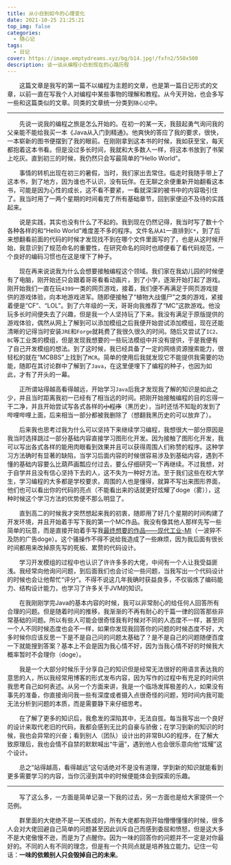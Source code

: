 ```yaml
---
title: 从小白到如今的心理变化
date: 2021-10-25 21:25:21
top_img: false
categories:
  - 随心记
tags:
  - 日记
cover: https://image.emptydreams.xyz/bg/b14.jpg!/fxfn2/550x500
description: 谈一谈从编程小白到现在的心路历程
---
```




&emsp;&emsp;这篇文章是我写的第一篇不以编程为主题的文章，也是第一篇日记形式的文章，以前一直在写我个人对编程中某些事物的理解和教程。从今天开始，也会多写一些和这篇类似的文章。同类的文章统一分类到`随心记`中。

---

&emsp;&emsp;先说一说我的编程之旅是怎么开始的。在初一的某一天，我鼓起勇气询问我的父亲能不能给我买一本《Java从入门到精通》。他爽快的答应了我的要求，很快，一本崭新的图书便摆到了我的眼前。在刚刚拿到这本书的时候，我如获至宝，每天都抱着这本书看。但是没过多长时间，我就和大多数人一样，将这本书放到了书架上吃灰。直到初三的时候，我仍然只会写最简单的“Hello World”。

&emsp;&emsp;事情的转机出现在初三的暑假，当时，我们家出去常住。临走时我随手带上了这本书，到了地方，因为谁也不认识，没有玩伴。在无聊之余便重新开始翻看这本书，可能是因为心性的成长，这不看不要紧，一看就深深的被书中的内容吸引住了。我当时用了一两个星期的时间看完了所有基础章节，回到家便迫不及待的实践起来。

&emsp;&emsp;说是实践，其实也没有什么了不起的。我到现在仍然记得，我当时写了数十个各种各样的和“Hello World”难度差不多的程序。文件名从`A1`一直排到`C*`，到了后来想翻看前面的代码的时候才发现找不到在哪个文件里面写的了，也是从这时候开始，我意识到了规范命名的重要性，在研究命名的同时也顺便看了看代码规范，一个良好的编码习惯也在这是埋下了种子。

&emsp;&emsp;现在再来说说我为什么会想要接触编程这个领域。我们家在我幼儿园的时候便有了电脑，刚开始还只会跟着哥哥看看动画片，到了小学，逐渐开始打起了游戏。刚开始我们一直在玩`4399`一类的网页游戏，接着，我们便不再满足于网页游戏提供的游戏体验，向本地游戏进军。随即便接触了“植物大战僵尸”之类的游戏，紧接着便是“CF”、“LOL”。到了六年级的一天，哥哥向我推荐了“MC”这款游戏。他没玩多长时间便失去了兴趣，但是我一个人坚持玩了下来。我没有满足于原版提供的游戏体验，偶然从网上了解到可以添加模组之后我便开始尝试添加模组，现在还能清晰的记得当时安装`JRE`和`Forge`就耗费了我很久很久的时间。随后又尝试了`IC2`、`BC`等工业类的模组，但是发现我想要的一些玩法模组中并没有提供，于是我便有了自己开发模组的想法。到了这时候，我已经具备了一定的网络资源搜索能力，很轻松的就在“MCBBS”上找到了`MCR`。简单的使用后我就发现它不能提供我需要的功能，随即在其讨论群中了解到了`Java`，在这里便埋下了编程的种子，也因为如此，才有了开头的一幕。

&emsp;&emsp;正所谓站得越高看得越远，开始学习`Java`后我才发现我了解的知识是如此之少，并且当时距离我初一已经有了相当远的时间。把刚开始接触编程的目的忘得一干二净，并且开始尝试写各式各样的~~小程序~~（黑历史），当时还恬不知耻的发到了哔哩哔哩上面，后来相当一部分都被我删除了（想翻我黑历史的可以放弃了）。

&emsp;&emsp;后来我也思考过我为什么可以坚持下来继续学习编程，我想很大一部分原因是我当时选择跳过一部分基础内容直接学习图形化开发。因为接触了图形化开发，我可以写出各式各样的能用肉眼看到效果并且可以获得周围人们称赞的程序。这种学习方法确时有显著的缺陷，当学习后面内容的时候很容易涉及到基础内容，遇到不懂的基础内容要么比葫芦画瓢应付过去，要么仔细研究一下再继续。不过我想，对于自学并且没有信心坚持下去的人，这不失为一种好方法。至于我们这些在校大学生，学习编程的大多都是学校要求，周围的人也是懂得，就算不写出来图形界面，他们也可以看出你的代码的亮点（不能看出来的话就更好炫耀了doge（雾）），这种时候这个学习方法的优势便不那么明显了。

&emsp;&emsp;直到高二的时候我才突然想起来我的初衷，随即用了好几个星期的时间构建了开发环境，并且开始着手写下我的第一个MC作品。我没有像其他人那样先写一些简单的玩意，而是直接开始着手写我[最终想要的作品——现代工业-MI](https://afdian.net/@emptydreams)（一波猝不及防的广告doge）。这个骚操作不得不说给我造成了一些麻烦，因为我后面有很长时间都用来改掉原先写的死板、累赘的代码设计。

&emsp;&emsp;学习开发模组的过程中也认识了许许多多的大佬，中间有一个人让我受益匪浅。我经常向他询问问题，到后面我们也会讨论一些问题，当我写出一个代码设计的时候也会让他帮忙“评分”。不得不说这几年我确时获益良多，不仅锻炼了编码能力、结构设计能力，也学习了许多关于JVM的知识。

&emsp;&emsp;在我刚刚学完Java的基本内容的时候，我可以非常耐心的给任何人回答所有合理的问题。但是随着时间的推移，我渐渐的不再有耐心的千篇一律的回答那些非常基础的问题。所以有些人可能会很奇怪我有时候对不同的人态度不一样，甚至同一个人不同时候态度也会不一样，如果你发现我回答你的问题的时候态度不好，大多时候你应该反思一下是不是自己问的问题太基础了？是不是自己的问题随便百度一下就能搜到答案？基本上不会是因为我心情不好，因为当我心情不好的时候我大概率暂时不会理你（doge）。

&emsp;&emsp;我是一个大部分时候乐于分享自己的知识但是经常无法很好的用语言表达我的意思的人，所以我经常用博客的形式发布内容，因为写作的过程中有充足的时间供我思考自己如何表述。从另一个方面来讲，我是一个临场发挥极差的人，如果没有事先的准备，你直接询问我一些有深度或者摄入点很奇怪的问题，短时间内我可能无法分析到问题的本质，而是需要静下来仔细思考。

&emsp;&emsp;在了解了更多的知识后，我愈发的深陷其中，无法自拔。每当我写出一个良好的设计来取代老旧的代码，我都会感到无比的自豪与骄傲；在学习到新的知识的时候，我也会异常的兴奋；看到别人（团队）设计出的非常BUG的程序，在了解大致原理后，我也会情不自禁的默默喊出“牛逼”，遇到他人也会很乐意向他“炫耀”这个设计。

&emsp;&emsp;总之“站得越高，看得越远”这句话绝对不是没有道理，学到新的知识就能看到更多需要学习的内容，当你沉浸到其中的时候便能体会到探索的乐趣。

---

&emsp;&emsp;写了这么多，一方面是简单记录一下我的过去，另一方面也是给大家提供一个范例。

&emsp;&emsp;群里面的大佬绝不是一天练成的，所有大佬都有刚开始懵懵懂懂的时候，很多人会对大佬回避自己简单的问题甚至因此训斥自己而感到委屈和愤怒，但是这大多不是大佬傲慢不逊，而是为了点醒你。因为一味的回答你的问题并不一定是对你最好的。不同的人有不同的理念，但是有一个共同点就是培养独立能力。记住一句话：**一味的依赖别人只会毁掉自己的未来**。





